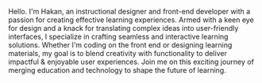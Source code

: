 Hello. I'm Hakan, an instructional designer and front-end developer with a passion for creating effective learning experiences. Armed with a keen eye for design and a knack for translating complex ideas into user-friendly interfaces, I specialize in crafting seamless and interactive learning solutions. Whether I'm coding on the front end or designing learning materials, my goal is to blend creativity with functionality to deliver impactful & enjoyable user experiences. Join me on this exciting journey of merging education and technology to shape the future of learning.
